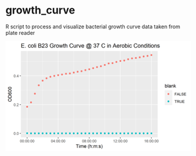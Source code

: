 # growth_curve
R script to process and visualize bacterial growth curve data taken from plate reader

![Growth Curve](https://github.com/kim1339/growth_curve/blob/main/R_plot?raw=true)
